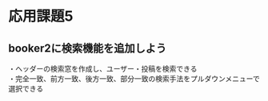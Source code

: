 # 応用課題5

## booker2に検索機能を追加しよう

・ヘッダーの検索窓を作成し、ユーザー・投稿を検索できる  
・完全一致、前方一致、後方一致、部分一致の検索手法をプルダウンメニューで選択できる


